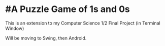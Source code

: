 #A Puzzle Game of 1s and 0s
============


This is an extension to my Computer Science 1/2 Final Project (in Terminal Window)

Will be moving to Swing, then Android.

